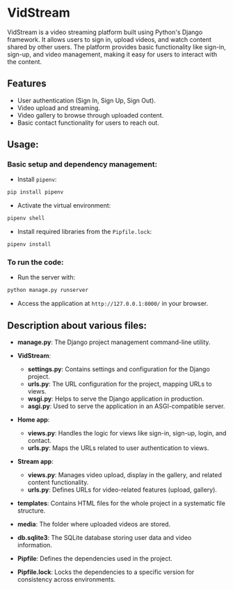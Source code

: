 # VidStream
VidStream is a video streaming platform built using Python's Django framework. It allows users to sign in, upload videos, and watch content shared by other users. The platform provides basic functionality like sign-in, sign-up, and video management, making it easy for users to interact with the content.

## Features
- User authentication (Sign In, Sign Up, Sign Out).
- Video upload and streaming.
- Video gallery to browse through uploaded content.
- Basic contact functionality for users to reach out.

## Usage:
### Basic setup and dependency management:
- Install `pipenv`:
```bash
pip install pipenv
```

- Activate the virtual environment:
```bash
pipenv shell
```

- Install required libraries from the `Pipfile.lock`:
```bash
pipenv install
```

### To run the code:
- Run the server with:
```bash
python manage.py runserver
```

- Access the application at `http://127.0.0.1:8000/` in your browser.

## Description about various files:
- **manage.py**: The Django project management command-line utility.
- **VidStream**:
    - **settings.py**: Contains settings and configuration for the Django project.
    - **urls.py**: The URL configuration for the project, mapping URLs to views.
    - **wsgi.py**: Helps to serve the Django application in production.
    - **asgi.py**: Used to serve the application in an ASGI-compatible server.

- **Home app**:
  - **views.py**: Handles the logic for views like sign-in, sign-up, login, and contact.
  - **urls.py**: Maps the URLs related to user authentication to views.

- **Stream app**:
  - **views.py**: Manages video upload, display in the gallery, and related content functionality.
  - **urls.py**: Defines URLs for video-related features (upload, gallery).

- **templates**: Contains HTML files for the whole project in a systematic file structure.
- **media**: The folder where uploaded videos are stored.
- **db.sqlite3**: The SQLite database storing user data and video information.
- **Pipfile**: Defines the dependencies used in the project.
- **Pipfile.lock**: Locks the dependencies to a specific version for consistency across environments.